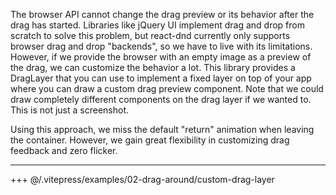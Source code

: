 The browser API cannot change the drag preview or its behavior after the drag has started. Libraries like jQuery UI implement drag and drop from scratch to solve this problem, but react-dnd currently only supports browser drag and drop "backends", so we have to live with its limitations. However, if we provide the browser with an empty image as a preview of the drag, we can customize the behavior a lot. This library provides a DragLayer that you can use to implement a fixed layer on top of your app where you can draw a custom drag preview component. Note that we could draw completely different components on the drag layer if we wanted to. This is not just a screenshot.

Using this approach, we miss the default "return" animation when leaving the container. However, we gain great flexibility in customizing drag feedback and zero flicker.

---

+++ @/.vitepress/examples/02-drag-around/custom-drag-layer
